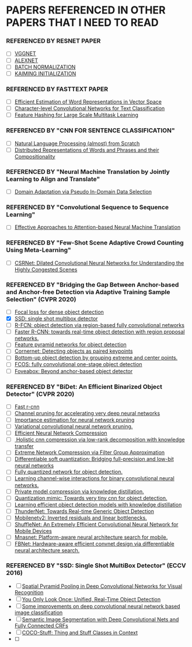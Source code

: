 # PAPERS REFERENCED IN OTHER PAPERS THAT I NEED TO READ

### REFERENCED BY RESNET PAPER
- [ ] [VGGNET](https://arxiv.org/pdf/1409.1556)
- [ ] [ALEXNET](https://papers.nips.cc/paper/4824-imagenet-classification-with-deep-convolutional-neural-networks.pdf)
- [ ] [BATCH NORMALIZATION](https://arxiv.org/pdf/1502.03167.pdf)
- [ ] [KAIMING INITIALIZATION](https://arxiv.org/abs/1502.01852)
  
### REFERENCED BY FASTTEXT PAPER
- [ ] [Efficient Estimation of Word Representations in Vector Space](https://arxiv.org/abs/1301.3781)
- [ ] [Character-level Convolutional Networks for Text Classification](https://papers.nips.cc/paper/5782-character-level-convolutional-networks-for-text-classification.pdf)
- [ ] [Feature Hashing for Large Scale Multitask Learning](https://alex.smola.org/papers/2009/Weinbergeretal09.pdf)

### REFERENCED BY "CNN FOR SENTENCE CLASSIFICATION"
- [ ] [Natural Language Processing (almost) from Scratch](https://arxiv.org/abs/1103.0398)
- [ ] [Distributed Representations of Words and Phrases and their Compositionality](https://arxiv.org/abs/1310.4546) 

### REFERENCED BY "Neural Machine Translation by Jointly Learning to Align and Translate"
- [ ] [Domain Adaptation via Pseudo In-Domain Data Selection](https://www.researchgate.net/publication/221012675_Domain_Adaptation_via_Pseudo_In-Domain_Data_Selection)

### REFERENCED BY "Convolutional Sequence to Sequence Learning"
- [ ] [Effective Approaches to Attention-based Neural Machine Translation](https://arxiv.org/pdf/1508.04025.pdf)

### REFERENCED BY "Few-Shot Scene Adaptive Crowd Counting Using Meta-Learning"
- [ ] [CSRNet: Dilated Convolutional Neural Networks for Understanding the Highly Congested Scenes](https://arxiv.org/abs/1802.10062)


### REFERENCED BY "Bridging the Gap Between Anchor-based and Anchor-free Detection via Adaptive Training Sample Selection" (CVPR 2020)

- [ ] [Focal loss for dense object detection](https://arxiv.org/abs/1708.02002)
- [X] [SSD: single shot multibox detector](https://arxiv.org/abs/1512.02325)
- [ ] [R-FCN: object detection via region-based fully convolutional networks](https://papers.nips.cc/paper/6465-r-fcn-object-detection-via-region-based-fully-convolutional-networks.pdf)
- [ ] [Faster R-CNN: towards real-time object detection with region proposal networks.](https://arxiv.org/abs/1506.01497)
- [ ] [Feature pyramid networks for object detection](https://arxiv.org/abs/1612.03144)
- [ ] [Cornernet: Detecting objects as paired keypoints](https://arxiv.org/abs/1808.01244)
- [ ] [Bottom-up object detection by grouping extreme and center points.](https://arxiv.org/abs/1901.08043)
- [ ] [FCOS: fully convolutional one-stage object detection](https://arxiv.org/abs/1904.01355)
- [ ] [Foveabox: Beyond anchor-based object detector](https://arxiv.org/abs/1904.03797)

### REFERENCED BY "BiDet: An Efficient Binarized Object Detector" (CVPR 2020)
- [ ] [Fast r-cnn](https://arxiv.org/abs/1504.08083)
- [ ] [Channel pruning for accelerating very deep neural networks](https://arxiv.org/abs/1707.06168)
- [ ] [Importance estimation for neural network pruning](https://arxiv.org/abs/1906.10771)
- [ ] [Variational convolutional neural network pruning.](http://openaccess.thecvf.com/content_CVPR_2019/papers/Zhao_Variational_Convolutional_Neural_Network_Pruning_CVPR_2019_paper.pdf)
- [ ] [Efficient Neural Network Compression](https://arxiv.org/abs/1811.12781)
- [ ] [ Holistic cnn compression via low-rank decomposition with knowledge transfer](https://ieeexplore.ieee.org/document/8478366)
- [ ] [Extreme Network Compression via Filter Group Approximation](https://arxiv.org/abs/1807.11254)
- [ ] [Differentiable soft quantization: Bridging full-precision and low-bit neural networks](https://arxiv.org/abs/1908.05033)
- [ ] [Fully quantized network for object detection.](http://openaccess.thecvf.com/content_CVPR_2019/papers/Li_Fully_Quantized_Network_for_Object_Detection_CVPR_2019_paper.pdf)
- [ ] [Learning channel-wise interactions for binary convolutional neural networks.](http://openaccess.thecvf.com/content_CVPR_2019/papers/Wang_Learning_Channel-Wise_Interactions_for_Binary_Convolutional_Neural_Networks_CVPR_2019_paper.pdf)
- [ ] [Private model compression via knowledge distillation.](https://arxiv.org/abs/1811.05072)
- [ ] [Quantization mimic: Towards very tiny cnn for object detection.](https://arxiv.org/abs/1805.02152)
- [ ] [Learning efficient object detection models with knowledge distillation](https://papers.nips.cc/paper/6676-learning-efficient-object-detection-models-with-knowledge-distillation.pdf)
- [ ] [ThunderNet: Towards Real-time Generic Object Detection](https://arxiv.org/abs/1903.11752)
- [ ] [Mobilenetv2: Inverted residuals and linear bottlenecks.](https://arxiv.org/abs/1801.04381)
- [ ] [ShuffleNet: An Extremely Efficient Convolutional Neural Network for Mobile Devices](https://arxiv.org/abs/1707.01083)
- [ ] [Mnasnet: Platform-aware neural architecture search for mobile.](https://arxiv.org/abs/1807.11626)
- [ ] [FBNet: Hardware-aware efficient convnet design via differentiable neural architecture search.](https://arxiv.org/abs/1812.03443)

### REFERENCED BY "SSD: Single Shot MultiBox Detector" (ECCV 2016)
- [ ] [Spatial Pyramid Pooling in Deep Convolutional Networks for Visual Recognition](https://arxiv.org/abs/1406.4729)
- [ ] [You Only Look Once: Unified, Real-Time Object Detection](https://arxiv.org/abs/1506.02640)
- [ ] [Some improvements on deep convolutional neural network based image classification](https://arxiv.org/abs/1312.5402)
- [ ] [Semantic Image Segmentation with Deep Convolutional Nets and Fully Connected CRFs](https://arxiv.org/abs/1412.7062)
- [ ] [COCO-Stuff: Thing and Stuff Classes in Context](https://arxiv.org/abs/1612.03716)
- [ ] 